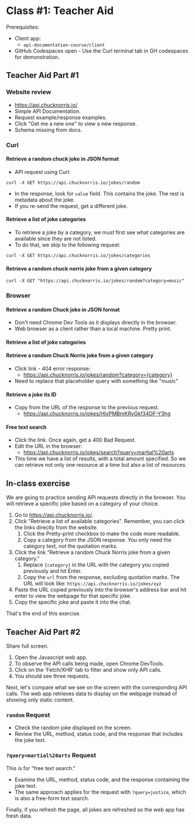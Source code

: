 # Class #1: Teacher Aid

Prerequisites:

- Client app:
  - `api-documentation-course/client`
- GitHub Codespaces open - Use the Curl terminal tab in GH codespaces for demonstration.

## Teacher Aid Part #1

### Website review

- https://api.chucknorris.io/
- Simple API Documentation.
- Request example/response examples.
- Click "Get me a new one" to view a new response.
- Schema missing from docs.

### Curl

#### Retrieve a random chuck joke in JSON format

- API request using Curl:

```shell
curl -X GET https://api.chucknorris.io/jokes/random
```

- In the response, look for `value` field. This contains the joke. The rest is metadata about the joke.
- If you re-send the request, get a different joke.

#### Retrieve a list of joke categories

- To retrieve a joke by a category, we must first see what categories are available since they are not listed.
- To do that, we skip to the following request:

```shell
curl -X GET https://api.chucknorris.io/jokes/categories
```

#### Retrieve a random chuck norris joke from a given category

```shell
curl -X GET "https://api.chucknorris.io/jokes/random?category=music"
```

### Browser

#### Retrieve a random Chuck joke in JSON format

- Don't need Chrome Dev Tools as it displays directly in the browser.
- Web browser as a client rather than a local machine. Pretty print.

#### Retrieve a list of joke categories

#### Retrieve a random Chuck Norris joke from a given category

- Click link - 404 error response:
  - https://api.chucknorris.io/jokes/random?category={category}
- Need to replace that placeholder query with something like "music"

#### Retrieve a joke its ID

- Copy from the URL of the response to the previous request.
  - https://api.chucknorris.io/jokes/HIxPMBmKRyGkf34DF-Y3hg

#### Free text search

- Click the link. Once again, get a 400 Bad Request.
- Edit the URL in the browser:
  - https://api.chucknorris.io/jokes/search?query=martial%20arts
- This time we have a list of results, with a total amount specified. So we can retrieve not only one resource at a time but also a list of resources.

## In-class exercise

We are going to practice sending API requests directly in the browser. You will retrieve a specific joke based on a category of your choice.

1. Go to https://api.chucknorris.io/.
2. Click "Retrieve a list of available categories". Remember, you can click the links directly from the website.
   1. Click the Pretty-print checkbox to make the code more readable.
   2. Copy a category from the JSON response. You only need the category text, not the quotation marks.
3. Click the link "Retrieve a random Chuck Norris joke from a given category."
   1. Replace `{category}` in the URL with the category you copied previously and hit Enter.
   2. Copy the `url` from the response, excluding quotation marks. The URL will look like: `https://api.chucknorris.io/jokes/xyz`
4. Paste the URL copied previously into the browser's address bar and hit enter to view the webpage for that specific joke.
5. Copy the specific joke and paste it into the chat.

That's the end of this exercise.

## Teacher Aid Part #2

Share full screen.

1. Open the Javascript web app.
2. To observe the API calls being made, open Chrome DevTools.
3. Click on the 'Fetch/XHR' tab to filter and show only API calls.
4. You should see three requests.

Next, let's compare what we see on the screen with the corresponding API calls. The web app retrieves data to display on the webpage instead of showing only static content.

### `random` Request

- Check the random joke displayed on the screen.
- Review the URL, method, status code, and the response that includes the joke text.

### `?query=martial%20arts` Request

This is for "free text search."

- Examine the URL, method, status code, and the response containing the joke text.
- The same approach applies for the request with `?query=justice`, which is also a free-form text search.

Finally, if you refresh the page, all jokes are refreshed so the web app has fresh data.
